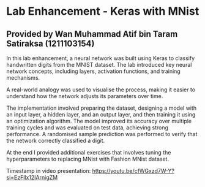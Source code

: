 # Lab Enhancement - Keras with MNist

## Provided by Wan Muhammad Atif bin Taram Satiraksa (1211103154)

In this lab enhancement, a neural network was built using Keras to classify handwritten digits from the MNIST dataset. The lab introduced key neural network concepts, including layers, activation functions, and training mechanisms.

A real-world analogy was used to visualise the process, making it easier to understand how the network adjusts its parameters over time.

The implementation involved preparing the dataset, designing a model with an input layer, a hidden layer, and an output layer, and then training it using an optimization algorithm. The model improved its accuracy over multiple training cycles and was evaluated on test data, achieving strong performance. A randomised sample prediction was performed to verify that the network correctly classified a digit.

At the end I provided additional exercises that involves tuning the hyperparameters to replacing MNist with Fashion MNist dataset.

Timestamp in video presentation: https://youtu.be/cfWGxzd7W-Y?si=EzFllx12IArnigZM
